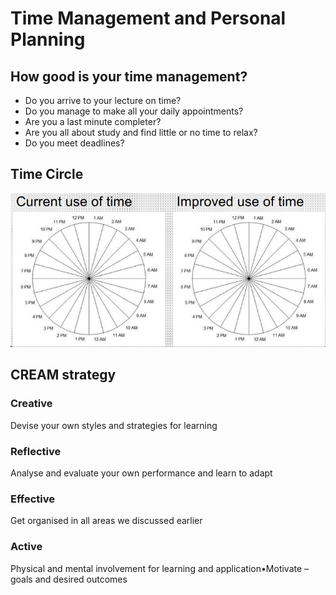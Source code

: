 # Time Management and Personal Planning

## How good is your time management?

* Do you arrive to your lecture on time?
* Do you manage to make all your daily appointments?
* Are you a last minute completer?
* Are you all about study and find little or no time to relax?
* Do you meet deadlines?

## Time Circle

![](../../../../.gitbook/assets/image%20%289%29.png)

## CREAM strategy

### Creative

Devise your own styles and strategies for learning

### Reflective

Analyse and evaluate your own performance and learn to adapt

### Effective 

Get organised in all areas we discussed earlier

### Active 

Physical and mental involvement for learning and application•Motivate –goals and desired outcomes


